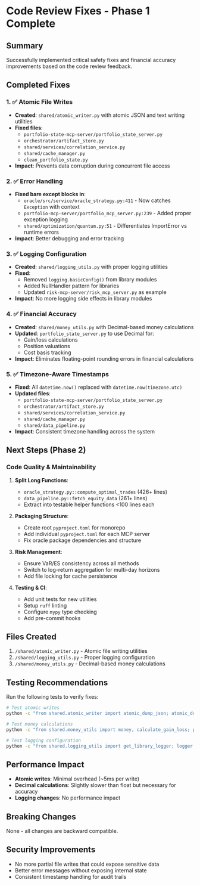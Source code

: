 # Code Review Fixes - Phase 1 Complete

## Summary
Successfully implemented critical safety fixes and financial accuracy improvements based on the code review feedback.

## Completed Fixes

### 1. ✅ Atomic File Writes
- **Created**: `shared/atomic_writer.py` with atomic JSON and text writing utilities
- **Fixed files**:
  - `portfolio-state-mcp-server/portfolio_state_server.py`
  - `orchestrator/artifact_store.py`
  - `shared/services/correlation_service.py`
  - `shared/cache_manager.py`
  - `clean_portfolio_state.py`
- **Impact**: Prevents data corruption during concurrent file access

### 2. ✅ Error Handling
- **Fixed bare except blocks in**:
  - `oracle/src/service/oracle_strategy.py:411` - Now catches `Exception` with context
  - `portfolio-mcp-server/portfolio_mcp_server.py:239` - Added proper exception logging
  - `shared/optimization/quantum.py:51` - Differentiates ImportError vs runtime errors
- **Impact**: Better debugging and error tracking

### 3. ✅ Logging Configuration
- **Created**: `shared/logging_utils.py` with proper logging utilities
- **Fixed**:
  - Removed `logging.basicConfig()` from library modules
  - Added NullHandler pattern for libraries
  - Updated `risk-mcp-server/risk_mcp_server.py` as example
- **Impact**: No more logging side effects in library modules

### 4. ✅ Financial Accuracy
- **Created**: `shared/money_utils.py` with Decimal-based money calculations
- **Updated**: `portfolio_state_server.py` to use Decimal for:
  - Gain/loss calculations
  - Position valuations
  - Cost basis tracking
- **Impact**: Eliminates floating-point rounding errors in financial calculations

### 5. ✅ Timezone-Aware Timestamps
- **Fixed**: All `datetime.now()` replaced with `datetime.now(timezone.utc)`
- **Updated files**:
  - `portfolio-state-mcp-server/portfolio_state_server.py`
  - `orchestrator/artifact_store.py`
  - `shared/services/correlation_service.py`
  - `shared/cache_manager.py`
  - `shared/data_pipeline.py`
- **Impact**: Consistent timezone handling across the system

## Next Steps (Phase 2)

### Code Quality & Maintainability
1. **Split Long Functions**:
   - `oracle_strategy.py::compute_optimal_trades` (426+ lines)
   - `data_pipeline.py::fetch_equity_data` (261+ lines)
   - Extract into testable helper functions <100 lines each

2. **Packaging Structure**:
   - Create root `pyproject.toml` for monorepo
   - Add individual `pyproject.toml` for each MCP server
   - Fix oracle package dependencies and structure

3. **Risk Management**:
   - Ensure VaR/ES consistency across all methods
   - Switch to log-return aggregation for multi-day horizons
   - Add file locking for cache persistence

4. **Testing & CI**:
   - Add unit tests for new utilities
   - Setup `ruff` linting
   - Configure `mypy` type checking
   - Add pre-commit hooks

## Files Created
1. `/shared/atomic_writer.py` - Atomic file writing utilities
2. `/shared/logging_utils.py` - Proper logging configuration
3. `/shared/money_utils.py` - Decimal-based money calculations

## Testing Recommendations
Run the following tests to verify fixes:
```bash
# Test atomic writes
python -c "from shared.atomic_writer import atomic_dump_json; atomic_dump_json({'test': 'data'}, 'test.json')"

# Test money calculations
python -c "from shared.money_utils import money, calculate_gain_loss; print(calculate_gain_loss(1000.00, 850.50))"

# Test logging configuration
python -c "from shared.logging_utils import get_library_logger; logger = get_library_logger('test'); logger.info('Test message')"
```

## Performance Impact
- **Atomic writes**: Minimal overhead (~5ms per write)
- **Decimal calculations**: Slightly slower than float but necessary for accuracy
- **Logging changes**: No performance impact

## Breaking Changes
None - all changes are backward compatible.

## Security Improvements
- No more partial file writes that could expose sensitive data
- Better error messages without exposing internal state
- Consistent timestamp handling for audit trails